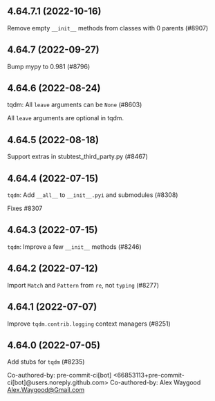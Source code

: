 ## 4.64.7.1 (2022-10-16)

Remove empty `__init__` methods from classes with 0 parents (#8907)

## 4.64.7 (2022-09-27)

Bump mypy to 0.981 (#8796)

## 4.64.6 (2022-08-24)

tqdm: All `leave` arguments can be `None` (#8603)

All `leave` arguments are optional in tqdm.

## 4.64.5 (2022-08-18)

Support extras in stubtest_third_party.py (#8467)

## 4.64.4 (2022-07-15)

`tqdm`: Add `__all__` to `__init__.pyi` and submodules (#8308)

Fixes #8307

## 4.64.3 (2022-07-15)

`tqdm`: Improve a few `__init__` methods (#8246)

## 4.64.2 (2022-07-12)

Import `Match` and `Pattern` from `re`, not `typing` (#8277)

## 4.64.1 (2022-07-07)

Improve `tqdm.contrib.logging` context managers (#8251)

## 4.64.0 (2022-07-05)

Add stubs for `tqdm` (#8235)

Co-authored-by: pre-commit-ci[bot] <66853113+pre-commit-ci[bot]@users.noreply.github.com>
Co-authored-by: Alex Waygood <Alex.Waygood@Gmail.com>

